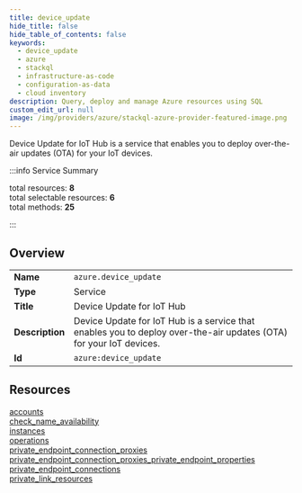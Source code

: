 ```yaml
---
title: device_update
hide_title: false
hide_table_of_contents: false
keywords:
  - device_update
  - azure
  - stackql
  - infrastructure-as-code
  - configuration-as-data
  - cloud inventory
description: Query, deploy and manage Azure resources using SQL
custom_edit_url: null
image: /img/providers/azure/stackql-azure-provider-featured-image.png
---
```


Device Update for IoT Hub is a service that enables you to deploy over-the-air updates (OTA) for your IoT devices.  
    
:::info Service Summary

<div class="row">
<div class="providerDocColumn">
<span>total resources:&nbsp;<b>8</b></span><br />
<span>total selectable resources:&nbsp;<b>6</b></span><br />
<span>total methods:&nbsp;<b>25</b></span><br />
</div>
</div>

:::

## Overview
<table><tbody>
<tr><td><b>Name</b></td><td><code>azure.device_update</code></td></tr>
<tr><td><b>Type</b></td><td>Service</td></tr>
<tr><td><b>Title</b></td><td>Device Update for IoT Hub</td></tr>
<tr><td><b>Description</b></td><td>Device Update for IoT Hub is a service that enables you to deploy over-the-air updates (OTA) for your IoT devices.</td></tr>
<tr><td><b>Id</b></td><td><code>azure:device_update</code></td></tr>
</tbody></table>

## Resources
<div class="row">
<div class="providerDocColumn">
<a href="/providers/azure/device_update/accounts/">accounts</a><br />
<a href="/providers/azure/device_update/check_name_availability/">check_name_availability</a><br />
<a href="/providers/azure/device_update/instances/">instances</a><br />
<a href="/providers/azure/device_update/operations/">operations</a><br />
</div>
<div class="providerDocColumn">
<a href="/providers/azure/device_update/private_endpoint_connection_proxies/">private_endpoint_connection_proxies</a><br />
<a href="/providers/azure/device_update/private_endpoint_connection_proxies_private_endpoint_properties/">private_endpoint_connection_proxies_private_endpoint_properties</a><br />
<a href="/providers/azure/device_update/private_endpoint_connections/">private_endpoint_connections</a><br />
<a href="/providers/azure/device_update/private_link_resources/">private_link_resources</a><br />
</div>
</div>
